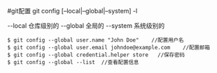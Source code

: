 #git配置
git config [–local|–global|–system] -l

--local 仓库级别的
--global 全局的
--system 系统级别的

```shell
$ git config --global user.name "John Doe"    //配置用户名
$ git config --global user.email johndoe@example.com    //配置邮箱
$ git config --global credential.helper store   //保存密码
$ git config --global --list  //查看配置信息
```
